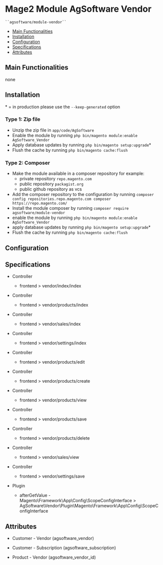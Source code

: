 # Mage2 Module AgSoftware Vendor

    ``agsoftware/module-vendor``

 - [Main Functionalities](#markdown-header-main-functionalities)
 - [Installation](#markdown-header-installation)
 - [Configuration](#markdown-header-configuration)
 - [Specifications](#markdown-header-specifications)
 - [Attributes](#markdown-header-attributes)


## Main Functionalities
none

## Installation
\* = in production please use the `--keep-generated` option

### Type 1: Zip file

 - Unzip the zip file in `app/code/AgSoftware`
 - Enable the module by running `php bin/magento module:enable AgSoftware_Vendor`
 - Apply database updates by running `php bin/magento setup:upgrade`\*
 - Flush the cache by running `php bin/magento cache:flush`

### Type 2: Composer

 - Make the module available in a composer repository for example:
    - private repository `repo.magento.com`
    - public repository `packagist.org`
    - public github repository as vcs
 - Add the composer repository to the configuration by running `composer config repositories.repo.magento.com composer https://repo.magento.com/`
 - Install the module composer by running `composer require agsoftware/module-vendor`
 - enable the module by running `php bin/magento module:enable AgSoftware_Vendor`
 - apply database updates by running `php bin/magento setup:upgrade`\*
 - Flush the cache by running `php bin/magento cache:flush`


## Configuration




## Specifications

 - Controller
	- frontend > vendor/index/index

 - Controller
	- frontend > vendor/products/index

 - Controller
	- frontend > vendor/sales/index

 - Controller
	- frontend > vendor/settings/index

 - Controller
	- frontend > vendor/products/edit

 - Controller
	- frontend > vendor/products/create

 - Controller
	- frontend > vendor/products/view

 - Controller
	- frontend > vendor/products/save

 - Controller
	- frontend > vendor/products/delete

 - Controller
	- frontend > vendor/sales/view

 - Controller
	- frontend > vendor/settings/save

 - Plugin
	- afterGetValue - Magento\Framework\App\Config\ScopeConfigInterface > AgSoftware\Vendor\Plugin\Magento\Framework\App\Config\ScopeConfigInterface


## Attributes

 - Customer - Vendor (agsoftware_vendor)

 - Customer - Subscription (agsoftware_subscription)

 - Product - Vendor (agsoftware_vendor_id)


